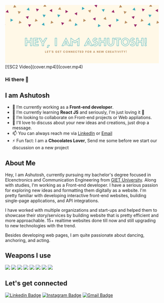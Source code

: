 <img src="cover.png"/>
[![SC2 Video](cover.mp4)](cover.mp4)

### Hi there 👋
## I am Ashutosh
- 🔭 I’m currently working as a **Front-end developer**.
- 🌱 I’m currently learning **React JS** and seriously, I'm just loving it 💙
- 👯 I’m looking to collaborate on Front-end projects or Web appliations.
- 💬 I'll love to discuss about your new ideas and creations, just drop a message.
- 📫 You can always reach me via [LinkedIn](https://www.linkedin.com/in/ashutoshbisoyi/) or [Email](mailto:ashutoshbisoyi205@gmail.com)
- ⚡ Fun fact: I am a **Chocolates Lover**, Send me some before we start our discussion on a new project

## About Me
Hey, I am Ashutosh, currently pursuing my bachelor's degree focused in Elcenctronics and Communication Engineering from [GIET University](https://www.giet.edu/). Along with studies, I'm working as a Front-end developer. I have a serious passion for exploring new ideas and formatting them digitally as a website. I'm pretty familiar with developing interactive front-end websites, building single-page applications, and API integrations.

I have worked with multiple organizations and start-ups and helped them to showcase their story/services by building website that is pretty efficient and more approachable. 15+ realtime websites done till now and still upgrading to new technologies with the trend.

Besides developing web pages, I am quite passionate about dancing, anchoring, and acting.

## Weapons I use

<img src="https://img.shields.io/badge/html5%20-%23E34F26.svg?&style=for-the-badge&logo=html5&logoColor=white"/> <img src="https://img.shields.io/badge/css3%20-%231572B6.svg?&style=for-the-badge&logo=css3&logoColor=white"/> <img src="https://img.shields.io/badge/javascript%20-%23323330.svg?&style=for-the-badge&logo=javascript&logoColor=%23F7DF1E"/> <img src="https://img.shields.io/badge/react%20-%2320232a.svg?&style=for-the-badge&logo=react&logoColor=%2361DAFB"/> <img src="https://img.shields.io/badge/bootstrap%20-%23563D7C.svg?&style=for-the-badge&logo=bootstrap&logoColor=white"/> <img src="https://img.shields.io/badge/material%20ui%20-%230081CB.svg?&style=for-the-badge&logo=material-ui&logoColor=white"/> <img src="https://img.shields.io/badge/jquery%20-%230769AD.svg?&style=for-the-badge&logo=jquery&logoColor=white"/> <img src="https://img.shields.io/badge/github%20-%23121011.svg?&style=for-the-badge&logo=github&logoColor=white"/>

## Let's get connected
[![Linkedin Badge](https://img.shields.io/badge/-ashutoshbisoyi-blue?style=flat-square&logo=Linkedin&logoColor=white&link=https://www.linkedin.com/in/ashutoshbisoyi/)](https://www.linkedin.com/in/ashutoshbisoyi/)
[![Instagram Badge](https://img.shields.io/badge/-ashutoshbisoyi-purple?style=flat-square&logo=instagram&logoColor=white&link=https://instagram.com/ashutoshbisoyi/)](https://instagram.com/ashutoshbisoyi)
[![Gmail Badge](https://img.shields.io/badge/-ashutoshbisoyi205@gmail.com-c14438?style=flat-square&logo=Gmail&logoColor=white&link=mailto:ashutoshbisoyi205@gmail.com)](mailto:kanna6501@gmail.com)
